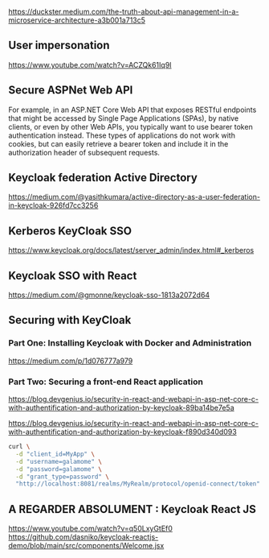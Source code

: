 https://duckster.medium.com/the-truth-about-api-management-in-a-microservice-architecture-a3b001a713c5

## User impersonation

https://www.youtube.com/watch?v=ACZQk61Iq9I

## Secure ASPNet Web API

For example, in an ASP.NET Core Web API that exposes RESTful endpoints that might be accessed by
Single Page Applications (SPAs), by native clients, or even by other Web APIs, you typically want to
use bearer token authentication instead. These types of applications do not work with cookies, but
can easily retrieve a bearer token and include it in the authorization header of subsequent requests.

## Keycloak federation Active Directory

https://medium.com/@yasithkumara/active-directory-as-a-user-federation-in-keycloak-926fd7cc3256

## Kerberos KeyCloak SSO

https://www.keycloak.org/docs/latest/server_admin/index.html#_kerberos

## Keycloak SSO with React

https://medium.com/@gmonne/keycloak-sso-1813a2072d64

## Securing with KeyCloak

### Part One: Installing Keycloak with Docker and Administration

https://medium.com/p/1d076777a979

### Part Two: Securing a front-end React application

https://blog.devgenius.io/security-in-react-and-webapi-in-asp-net-core-c-with-authentification-and-authorization-by-keycloak-89ba14be7e5a

https://blog.devgenius.io/security-in-react-and-webapi-in-asp-net-core-c-with-authentification-and-authorization-by-keycloak-f890d340d093

```bash
curl \
  -d "client_id=MyApp" \
  -d "username=galamome" \
  -d "password=galamome" \
  -d "grant_type=password" \
  "http://localhost:8081/realms/MyRealm/protocol/openid-connect/token"
```

## A REGARDER ABSOLUMENT : Keycloak React JS

https://www.youtube.com/watch?v=q50LxyGtEf0
https://github.com/dasniko/keycloak-reactjs-demo/blob/main/src/components/Welcome.jsx
